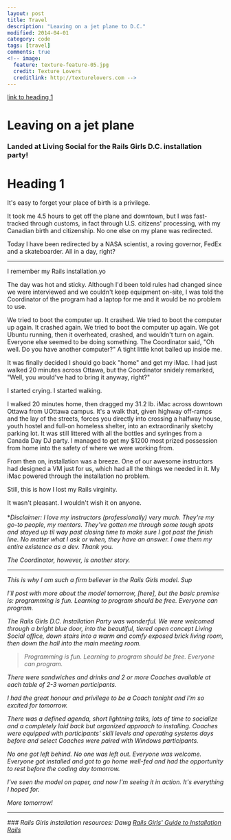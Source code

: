 ```yaml
---
layout: post
title: Travel
description: "Leaving on a jet plane to D.C."
modified: 2014-04-01
category: code
tags: [travel]
comments: true
<!-- image:
  feature: texture-feature-05.jpg
  credit: Texture Lovers
  creditlink: http://texturelovers.com -->
---
```

[link to heading 1](@wiki-heading1)
# Leaving on a jet plane

### Landed at Living Social for the Rails Girls D.C. installation party!
# <a name="travel"/> Heading 1
It's easy to forget your place of birth is a privilege. 

It took me 4.5 hours to get off the plane and downtown, but I was fast-tracked through customs, in fact through U.S. citizens' processing, with my Canadian birth and citizenship. No one else on my plane was redirected. 

Today I have been redirected by a NASA scientist, a roving governor, FedEx and a skateboarder. All in a day, right?

<hr />
I remember my Rails installation.<a name="myinstallation">yo</a>

The day was hot and sticky. Although I'd been told rules had changed since we were interviewed and we couldn't keep equipment on-site, I was told the Coordinator of the program had a laptop for me and it would be no problem to use.

We tried to boot the computer up. It crashed. We tried to boot the computer up again. It crashed again. We tried to boot the computer up again. We got Ubuntu running, then it overheated, crashed, and wouldn't turn on again. Everyone else seemed to be doing something. The Coordinator said, "Oh well. Do you have another computer?" A tight little knot balled up inside me.

It was finally decided I should go back "home" and get my iMac. I had just walked 20 minutes across Ottawa, but the Coordinator snidely remarked, "Well, you would've had to bring it anyway, right?"

I started crying. I started walking. 

I walked 20 minutes home, then dragged my 31.2 lb. iMac across downtown Ottawa from UOttawa campus. It's a walk that, given highway off-ramps and the lay of the streets, forces you directly into crossing a halfway house, youth hostel and full-on homeless shelter, into an extraordinarily sketchy parking lot. It was still littered with all the bottles and syringes from a Canada Day DJ party. I managed to get my $1200 most prized possession from home into the safety of where we were working from.

From then on, installation was a breeze. One of our awesome instructors had designed a VM just for us, which had all the things we needed in it. My iMac powered through the installation no problem.

Still, this is how I lost my Rails virginity.

It wasn't pleasant. I wouldn't wish it on anyone.
<br />
<br />
*<i>Disclaimer: I love my instructors (professionally) very much. They're my go-to people, my mentors. They've gotten me through some tough spots and stayed up til way past closing time to make sure I got past the finish line. No matter what I ask or when, they have an answer. I owe them my entire existence as a dev. Thank you. 

<i>The Coordinator, however, is another story.</i>
<hr />

This is why I am such a firm believer in the Rails Girls model. <a name="rginstallation">Sup</a>

I'll post with more about the model tomorrow, [here], but the basic premise is: programming is fun. Learning to program should be free. Everyone can program.

The Rails Girls D.C. Installation Party was wonderful. We were welcomed through a bright blue door, into the beautiful, tiered open concept Living Social office, down stairs into a warm and comfy exposed brick living room, then down the hall into the main meeting room.

<blockquote> Programming is fun. Learning to program should be free. Everyone can program.</blockquote>

There were sandwiches and drinks and 2 or more Coaches available at each table of 2-3 women participants. 

I had the great honour and privilege to be a Coach tonight and I'm so excited for tomorrow. 

There was a defined agenda, short lightning talks, lots of time to socialize and a completely laid back but organized approach to installing. Coaches were equipped with participants' skill levels and operating systems days before and select Coaches were paired with Windows participants.

No one got left behind. No one was left out. Everyone was welcome. Everyone got installed and got to go home well-fed and had the opportunity to rest before the coding day tomorrow.

I've seen the model on paper, and now I'm seeing it in action. It's everything I hoped for.

More tomorrow!

<hr />
### Rails Girls installation resources: <a name="resources">Dawg</a>
 <a href="http://guides.railsgirls.com/install/">Rails Girls' Guide to Installation Rails</a>

